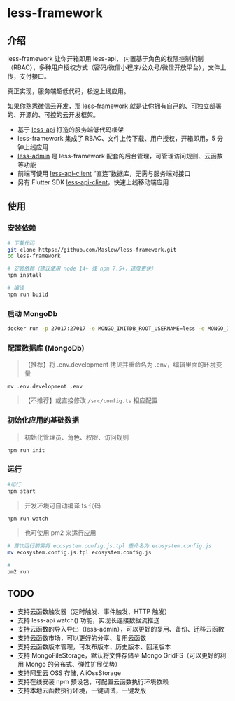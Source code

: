 # less-framework

## 介绍

less-framework 让你开箱即用 less-api， 内置基于角色的权限控制机制（RBAC），多种用户授权方式（密码/微信小程序/公众号/微信开放平台），文件上传，支付接口。

真正实现，服务端超低代码，极速上线应用。

如果你熟悉微信云开发，那 less-framework 就是让你拥有自己的、可独立部署的、开源的、可控的云开发框架。

- 基于 [less-api](https://github.com/Maslow/less-api) 打造的服务端低代码框架
- less-framework 集成了 RBAC、文件上传下载、用户授权，开箱即用，5 分钟上线应用
- [less-admin](https://github.com/Maslow/less-admin) 是 less-framework 配套的后台管理，可管理访问规则、云函数等功能
- 前端可使用 [less-api-client](https://github.com/Maslow/less-api-client-js) “直连”数据库，无需与服务端对接口
- 另有 Flutter SDK [less-api-client](https://github.com/Maslow/less-api-client-dart)，快速上线移动端应用

## 使用

### 安装依赖

```sh
# 下载代码
git clone https://github.com/Maslow/less-framework.git
cd less-framework

# 安装依赖（建议使用 node 14+ 或 npm 7.5+，速度更快）
npm install

# 编译
npm run build
```

### 启动 MongoDb

```sh
docker run -p 27017:27017 -e MONGO_INITDB_ROOT_USERNAME=less -e MONGO_INITDB_ROOT_PASSWORD=less --name mongo -d mongo
```

### 配置数据库 (MongoDb)

> 【推荐】将 .env.development 拷贝并重命名为 .env，编辑里面的环境变量

```
mv .env.development .env
```

> 【不推荐】或直接修改 `/src/config.ts` 相应配置

### 初始化应用的基础数据

> 初始化管理员、角色、权限、访问规则

```sh
npm run init
```

### 运行

```sh
#运行
npm start
```

> 开发环境可自动编译 ts 代码

```sh
npm run watch
```

> 也可使用 pm2 来运行应用

```sh
# 首次运行前需将 ecosystem.config.js.tpl 重命名为 ecosystem.config.js
mv ecosystem.config.js.tpl ecosystem.config.js

#
pm2 run
```

## TODO

- 支持云函数触发器（定时触发、事件触发、HTTP 触发）
- 支持 less-api watch() 功能，实现长连接数据流推送
- 支持云函数的导入导出（less-admin），可以更好的复用、备份、迁移云函数
- 支持云函数市场，可以更好的分享、复用云函数
- 支持云函数版本管理，可发布版本、历史版本、回滚版本
- 支持 MongoFileStorage，默认将文件存储至 Mongo GridFS（可以更好的利用 Mongo 的分布式、弹性扩展优势）
- 支持阿里云 OSS 存储, AliOssStorage
- 支持在线安装 npm 预设包，可配置云函数执行环境依赖
- 支持本地云函数执行环境，一键调试，一键发版
